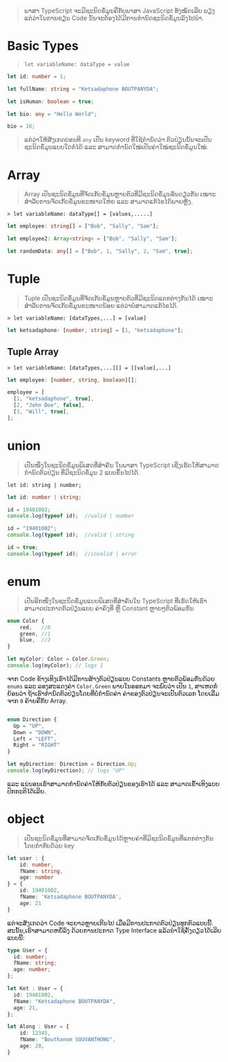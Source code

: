 > ພາສາ TypeScript ຈະມີຊະນິດຂໍ້ມູນຄືກັບພາສາ JavaScript ທັງໝົດເລີຍ ພຽງແຕ່ວ່າໃນການຂຽນ Code ນັ້ນຈະຕ້ອງໄດ້ມີການກຳນົດຊະນິດຂໍ້ມູນລົງໄປນຳ.

# Basic Types
> `let variableName: dataType = value`

```ts
let id: number = 1;

let fullName: string = "Ketsadaphone BOUTPANYDA";

let isHuman: boolean = true;

let bio: any = "Hello World";

bio = 16;
```
> ແຕ່ວ່າໃຫ້ສັງເກດບ່ອນທີ `any` ເປັນ keyword ທີ່ໃຊ້ກຳນົດວ່າ ຕົວປ່ຽນນັ້ນຈະເປັນຊະນິດຂໍ້ມູນແບບໃດກໍ່ໄດ້ ແລະ ສາມາດກຳນົດໃໝ່ເປັນຄ່າໃໝ່ຊະນິດຂໍ້ມູນໃໝ່.
 
# Array
> Array ເປັນຊະນິດຂໍ້ມູນທີ່ຈັດເກັບຂໍ້ມູນຫຼາຍຕົວທີ່ມີຊະນິດຂໍ້ມູນອັນດຽວກັນ ເໝາະສຳລັບການຈັດເກັບຂ້ໍມູນຂະໜາດໃຫ່ຍ ແລະ ສາມາດແກ້ໄຂໄດ້ພາຍຫຼັງ.

`> let variableName: dataType[] = [values,.....]`
```ts
let employee: string[] = ["Bob", "Sally", "Sam"];

let employee2: Array<string> = ["Bob", "Sally", "Sam"];

let randomData: any[] = ["Bob", 1, "Sally", 2, "Sam", true];
```
# Tuple
> Tuple ເປັນຊະນິດຂໍ້ມູນທີ່ຈັດເກັບຂໍ້ມູນຫຼາຍຕົວທີ່ມີຊະນິດແຕກຕ່າງກັນໄດ້ ເໝາະສຳລັບການຈັດເກັບຂໍ້ມູນຂະໜາດນ້ອຍ ແຕ່ວ່າບໍ່ສາມາດແກ້ໄຂໄດ້.

`> let variableName: [dataTypes,...] = [value]`
```ts
let ketsadaphone: [number, string] = [1, "ketsadaphone"];
```
## Tuple Array
`> let variableName: [dataTypes,...][] = [[value],...]`

```ts
let employee: [number, string, boolean][];

employee = [
  [1, "ketsadaphone", true],
  [2, "John Doe", false],
  [3, "Will", true],
];
```
# union
> ເປັນໜຶ່ງໃນຊະນິດຂໍ້ມູນພິເສດທີ່ສຳຄັນ ໃນພາສາ TypeScript ເຊິ່ງເຮັດໃຫ້ສາມາດກຳນົດຕົວປ່ຽນ ທີ່ມີຊະນິດຂໍ້ມູນ 2 ແບບຂຶ້ນໄປໄດ້.

`let id: string | number;`

```ts
let id: number | string;

id = 19401002;
console.log(typeof id);  //valid | number

id = "19401002";
console.log(typeof id);  //valid | string

id = true;
console.log(typeof id);  //invalid | error
```
# enum
> ເປັນອີກໜຶ່ງໃນຊະນິດຂໍ້ມູນແບບພິເສດທີ່ສຳຄັນໃນ TypeScript ທີ່ເຮັດໃຫ້ເຮົາສາມາດປະກາດຕົວປ່ຽນແບບ ຄ່າຄົງທີ່ ຫຼື Constant ຫຼາຍໆຕົວພ້ອມກັນ

```ts
enum Color {
	red,   //0
	green, //1
	blue,  //2
}

let myColor: Color = Color.Green; 
console.log(myColor); // logs 1
```
ຈາກ Code ຂ້າງເທິງເຮົາໄດ້ມີການສ້າງຕົວປ່ຽນແບບ Constants ຫຼາຍຕົວພ້ອມກັນດ້ວຍ `enums` ແລະ ລອງສະແດງຄ່າ `Color.Green` ພາຍໃນອອກມາ ຈະພົບວ່າ ເປັນ `1`, ສາເຫດກໍ່ຍ້ອນວ່າ ຖ້າເຮົາກຳນົດຕົວປ່ຽນໂດຍທີ່ບໍ່ກຳນົດຄ່າ ຄ່າຂອງຕົວປ່ຽນຈະເປັນຕົວເລກ ໂດຍເລີ່ມຈາກ `0` ຄ້າຍຄືກັບ Array.

```ts

enum Direction {
  Up = "UP",
  Down = "DOWN",
  Left = "LEFT",
  Right = "RIGHT"
}

let myDirection: Direction = Direction.Up;
console.log(myDirection); // logs "UP"

```
ແລະ ແນ່ນອນເຮົາສາມາດກຳນົດຄ່າໃຫ້ກັບຕົວປ່ຽນຂອງເຮົາໄດ້ ແລະ ສາມາດເຂົ້າເທິງແບບປົກກະຕິໄດ້ເລີຍ.
# object
> ເປັນຊະນິດຂໍ້ມູນທີ່ສາມາດຈັດເກັບຂໍ້ມູນໄດ້ຫຼາຍຄ່າທີ່ມີຊະນິດຂໍ້ມູນທີ່ແຕກຕ່າງກັນ ໂດຍກຳກັບດ້ວຍ key


```ts
let user : {
	id: number,
	fName: string,
	age: number
} = {
	id: 19401002,
	fName: 'Ketsadaphone BOUTPANYDA',
	age: 21
}
```
ແຕ່ຈະສັງເກດວ່າ Code ຈະຍາວຫຼາຍເກີນໄປ ເມື່ອມີການປະກາດຕົວປ່ຽນທຸກຕົວແບບນີ້. ສະນັ້ນ,​ ເຮົາສາມາດຫຍໍ້ລົງ ດ້ວຍການປະກາດ Type Interface ແລ້ວນຳໃຊ້ຄັ້ງດຽວໄດ້ເລີຍແບບນີ້:

```ts
type User = {
  id: number;
  fName: string;
  age: number;
};

let Ket : User = {
  id: 19401002,
  fName: "Ketsadaphone BOUTPANYDA",
  age: 21,
};

let Along : User = {
	id: 12345,
	fName: "Bouthanom SOUVANTHONG",
	age: 20,
}
```